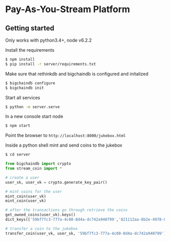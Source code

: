 # Pay-As-You-Stream Platform

## Getting started

Only works with python3.4+, node v6.2.2

Install the requirements
```bash
$ npm install
$ pip install -r server/requirements.txt
```

Make sure that rethinkdb and bigchaindb is configured and initalized
```bash
$ bigchaindb configure
$ bigchaindb init
```

Start all services
```bash
$ python -m server.serve
```

In a new console start node
```bash
$ npm start
```

Point the browser to `http://localhost:8000/jukebox.html`

Inside a python shell mint and send coins to the jukebox
```bash
$ cd server
```
```python
from bigchaindb import crypto
from stream_coin import *

# create a user
user_sk, user_vk = crypto.generate_key_pair()

# mint coins for the user
mint_coin(user_vk)
mint_coin(user_vk)

# after the transactions go through retrieve the coins
get_owned_coins(user_vk).keys()
dict_keys(['59bf7fc3-777a-4c80-8d4a-dc742a940799','821112aa-8b2e-4978-83cf-b0a1c82aa6f4'])

# transfer a coin to the jukebox
transfer_coin(user_vk, user_sk, '59bf7fc3-777a-4c80-8d4a-dc742a940799')
```
